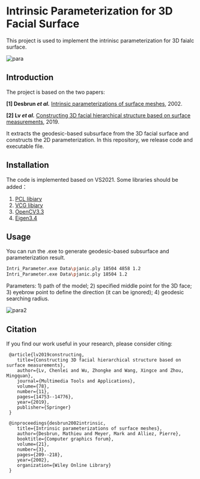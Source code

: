 # Intrinsic Parameterization for 3D Facial Surface
This project is used to implement the intrinisc parameterization for 3D faialc surface.

![para](https://user-images.githubusercontent.com/65271555/188065294-2cfc5f91-a2e3-4b86-9a88-0a521b378045.jpg)

## Introduction

The project is based on the two papers: 

**[1] Desbrun *et al.*** <a href="https://www.researchgate.net/profile/Mohamed-Mourad-Lafifi/post/I_want_to_perform_Least_Square_Conformal_Parametrization_on_a_3D_mesh_what_are_the_tools_that_i_can_use_to_do_this/attachment/59d63eaf79197b807799b41a/AS%3A424797202063365%401478290954021/download/Intrinsic+Parameterizations+of+Surface+Meshes.pdf)" target="_blank">Intrinsic parameterizations of surface meshes</a>, 2002.

**[2] Lv *et al.*** <a href="https://aliexken.github.io/papers/2018%20Constructing3DFacialHierarchic.pdf" target="_blank">Constructing 3D facial hierarchical structure based on surface measurements</a>, 2019. 

It extracts the geodesic-based subsurface from the 3D facial surface and constructs the 2D parameterization. In this repository, we release code and executable file.

## Installation

The code is implemented based on VS2021. Some libraries should be added：

1. <a href="https://pointclouds.org/downloads/" target="_blank">PCL libiary</a>
2. <a href="https://github.com/cnr-isti-vclab/vcglib/" target="_blank">VCG libiary</a>
3. <a href="https://opencv.org/opencv-3-3/" target="_blank">OpenCV3.3</a>
4. <a href="https://gitlab.com/libeigen/eigen/-/releases/3.4.0" target="_blank">Eigen3.4</a>

## Usage
You can run the .exe to generate geodesic-based subsurface and parameterization result.
```bash
Intri_Parameter.exe Data\pjanic.ply 18504 4858 1.2
Intri_Parameter.exe Data\pjanic.ply 18504 1.2
```
Parameters: 1) path of the model; 2) specified middle point for the 3D face; 3) eyebrow point to define the direction (it can be ignored); 4) geodesic searching radius.

![para2](https://user-images.githubusercontent.com/65271555/188072256-8793b42e-a0c5-4e96-aab4-6ae982ce2994.jpg)

## Citation
If you find our work useful in your research, please consider citing:

     @article{lv2019constructing,
        title={Constructing 3D facial hierarchical structure based on surface measurements},
        author={Lv, Chenlei and Wu, Zhongke and Wang, Xingce and Zhou, Mingquan},
        journal={Multimedia Tools and Applications},
        volume={78},
        number={11},
        pages={14753--14776},
        year={2019},
        publisher={Springer}
     }
  
     @inproceedings{desbrun2002intrinsic,
        title={Intrinsic parameterizations of surface meshes},
        author={Desbrun, Mathieu and Meyer, Mark and Alliez, Pierre},
        booktitle={Computer graphics forum},
        volume={21},
        number={3},
        pages={209--218},
        year={2002},
        organization={Wiley Online Library}
     }
